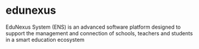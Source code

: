 # edunexus
EduNexus System (ENS) is an advanced software platform designed to support the management and connection of schools, teachers and students in a smart education ecosystem
